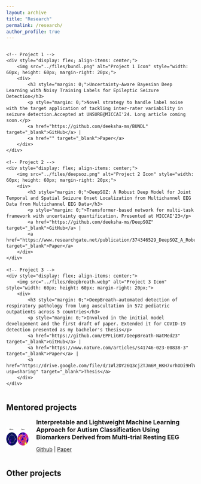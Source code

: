 ```yaml
---
layout: archive
title: "Research"
permalink: /research/
author_profile: true
---
```




<div style="display: flex; flex-direction: column; gap: 20px;">
    
    <!-- Project 1 -->
    <div style="display: flex; align-items: center;">
        <img src="../files/bundl.png" alt="Project 1 Icon" style="width: 60px; height: 60px; margin-right: 20px;">
        <div>
            <h3 style="margin: 0;">Uncertainty-Aware Bayesian Deep Learning with Noisy Training Labels for Epileptic Seizure Detection</h3>
            <p style="margin: 0;">Novel strategy to handle label noise with the target application of tackling inter-rater variability in seizure detection.Accepted at UNSURE@MICCAI'24. Long article coming soon.</p>
            <a href="https://github.com/deeksha-ms/BUNDL" target="_blank">GitHub</a> | 
            <a href="" target="_blank">Paper</a>
        </div>
    </div>

    <!-- Project 2 -->
    <div style="display: flex; align-items: center;">
        <img src="../files/deepsoz.png" alt="Project 2 Icon" style="width: 60px; height: 60px; margin-right: 20px;">
        <div>
            <h3 style="margin: 0;">DeepSOZ: A Robust Deep Model for Joint Temporal and Spatial Seizure Onset Localization from Multichannel EEG Data from Multichannel EEG Data</h3>
            <p style="margin: 0;">Transformer-based network for multi-task framework with uncertainty quantification. Presented at MICCAI'23</p>
            <a href="https://github.com/deeksha-ms/DeepSOZ" target="_blank">GitHub</a> | 
            <a href="https://www.researchgate.net/publication/374346529_DeepSOZ_A_Robust_Deep_Model_for_Joint_Temporal_and_Spatial_Seizure_Onset_Localization_from_Multichannel_EEG_Data" target="_blank">Paper</a>
        </div>
    </div>

    <!-- Project 3 -->
    <div style="display: flex; align-items: center;">
        <img src="../files/deepbreath.webp" alt="Project 3 Icon" style="width: 60px; height: 60px; margin-right: 20px;">
        <div>
            <h3 style="margin: 0;">DeepBreath—automated detection of respiratory pathology from lung auscultation in 572 pediatric outpatients across 5 countries</h3>
            <p style="margin: 0;">Involved in the initial model developement and the first draft of paper. Extended it for COVID-19 detection presented as my bachelor's thesis</p>
            <a href="https://github.com/EPFLiGHT/DeepBreath-NatMed23" target="_blank">GitHub</a> | 
            <a href="https://www.nature.com/articles/s41746-023-00838-3" target="_blank">Paper</a> | 
            <a href="https://drive.google.com/file/d/1Wl2DY26Q3cjZTJm6M_HKH7xrhODi9HlW/view?usp=sharing" target="_blank">Thesis</a>
        </div>
    </div>

</div>

## Mentored projects
<div style="display: flex; flex-direction: column; gap: 20px;">
	<!-- Project 4 -->
	<div style="display: flex; align-items: center;">
        <img src="../files/autism.png" alt="Project 3 Icon" style="width: 60px; height: 60px; margin-right: 20px;">
            <div>
	    <h3 style="margin: 0;">Interpretable and Lightweight Machine Learning Approach for Autism Classification Using Biomarkers Derived from Multi-trial Resting EEG</h3>
	    <p Presented by Michelle, intern in our lab, at BU's RISE symposium. Short article coming soon</p>
 	    <a href="" target="_blank">Github</a> |
	    <a href="" target="_blank">Paper</a>   
	    </div>
	</div>
</div>

## Other projects

